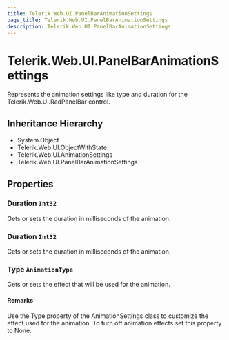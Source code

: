 ```yaml
---
title: Telerik.Web.UI.PanelBarAnimationSettings
page_title: Telerik.Web.UI.PanelBarAnimationSettings
description: Telerik.Web.UI.PanelBarAnimationSettings
---
```


# Telerik.Web.UI.PanelBarAnimationSettings

Represents the animation settings like type and duration for the Telerik.Web.UI.RadPanelBar control.

## Inheritance Hierarchy

* System.Object
* Telerik.Web.UI.ObjectWithState
* Telerik.Web.UI.AnimationSettings
* Telerik.Web.UI.PanelBarAnimationSettings

## Properties

###  Duration `Int32`

Gets or sets the duration in milliseconds of the animation.

###  Duration `Int32`

Gets or sets the duration in milliseconds of the animation.

###  Type `AnimationType`

Gets or sets the effect that will be used for the animation.

#### Remarks
Use the Type property of the AnimationSettings
            class to customize the effect used for the animation. To turn off animation effects set
            this property to None.

